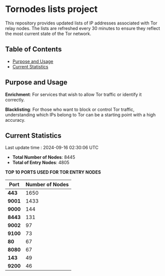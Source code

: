 # Tornodes lists project

This repository provides updated lists of IP addresses associated with Tor relay nodes. The lists are refreshed every 30 minutes to ensure they reflect the most current state of the Tor network.

## Table of Contents

- [Purpose and Usage](#purpose-and-usage)
- [Current Statistics](#current-statistics)


## Purpose and Usage

**Enrichment**: For services that wish to allow Tor traffic or identify it correctly.

**Blacklisting**: For those who want to block or control Tor traffic, understanding which IPs belong to Tor can be a starting point with a high accuracy.

## Current Statistics

Last update time : 2024-09-16 02:30:06 UTC

- **Total Number of Nodes**: 8445
- **Total of Entry Nodes**: 4805

**TOP 10 PORTS USED FOR TOR ENTRY NODES**

| **Port** | **Number of Nodes** |
|------|-----------------|
| **443**   | 1650  |
| **9001**   | 1433  |
| **9000**   | 144  |
| **8443**   | 131  |
| **9002**   | 97  |
| **9100**   | 73  |
| **80**   | 67  |
| **8080**   | 67  |
| **143**   | 49  |
| **9200**   | 46  |

